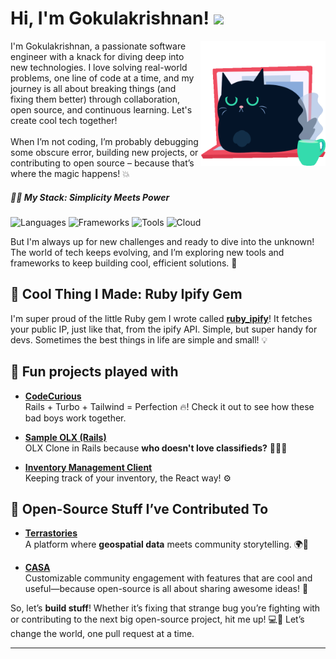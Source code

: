 # Hi, I'm Gokulakrishnan! <img src="https://media.giphy.com/media/mGcNjsfWAjY5AEZNw6/giphy.gif" width="50">

<img align='right' src="./btm-bare-tree.gif" width="200" height="200">
<p>I'm Gokulakrishnan, a passionate software engineer with a knack for diving deep into new technologies. I love solving real-world problems, one line of code at a time, and my journey is all about breaking things (and fixing them better) through collaboration, open source, and continuous learning. Let's create cool tech together!<br><br>
When I’m not coding, I’m probably debugging some obscure error, building new projects, or contributing to open source – because that’s where the magic happens! 💥</p>

##### 🧑‍💻 My Stack: Simplicity Meets Power
![Languages](https://img.shields.io/badge/Languages-Ruby,%20JavaScript,%20TypeScript-yellow)
![Frameworks](https://img.shields.io/badge/Frameworks-Rails,%20React,%20Tailwind-green)
![Tools](https://img.shields.io/badge/Tools-Docker,%20PostgreSQL,%20Redis-blue)
![Cloud](https://img.shields.io/badge/Cloud-AWS,%20GCP-orange)

But I'm always up for new challenges and ready to dive into the unknown! The world of tech keeps evolving, and I’m exploring new tools and frameworks to keep building cool, efficient solutions. 🌱


## 💎 Cool Thing I Made: **Ruby Ipify Gem**

I'm super proud of the little Ruby gem I wrote called [**ruby_ipify**](https://github.com/Br0k3nh4nd012/ruby_ipify)! It fetches your public IP, just like that, from the ipify API. Simple, but super handy for devs. Sometimes the best things in life are simple and small! 💡


## 🌟 Fun projects played with 

- **[CodeCurious](https://github.com/Br0k3nh4nd012/codecurious-rails-turbo-tailwind)**  
  Rails + Turbo + Tailwind = Perfection 🔥! Check it out to see how these bad boys work together.

- **[Sample OLX (Rails)](https://github.com/Br0k3nh4nd012/sampleOLX--ROR)**  
  OLX Clone in Rails because **who doesn't love classifieds?** 🧑‍💻📲

- **[Inventory Management Client](https://github.com/Br0k3nh4nd012/Inventory-Management-Client)**  
  Keeping track of your inventory, the React way! ⚙️

## 🤝 Open-Source Stuff I’ve Contributed To

- **[Terrastories](https://github.com/Br0k3nh4nd012/terrastories)**  
  A platform where **geospatial data** meets community storytelling. 🌍📖
  
- **[CASA](https://github.com/Br0k3nh4nd012/casa)**  
  Customizable community engagement with features that are cool and useful—because open-source is all about sharing awesome ideas! 🚀


So, let’s **build stuff**! Whether it’s fixing that strange bug you’re fighting with or contributing to the next big open-source project, hit me up! 💻🚀 Let’s change the world, one pull request at a time.

---
